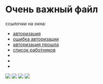 <h1>Очень важный файл</h1>
<p>ссылочки на окна:</p>
<ul>
  <li><a href="#link-auth">авторизация</a></li>
  <li><a href="#link-auth-fail">ошибка авторизации</a></li>
  <li><a href="#link-auth-success">авторизация прошла</a></li>
  <li><a href="#link-">список работников</a></li>
  <li><a href="#link-"></a></li>
  <li><a href="#link-"></a></li>
  <li><a href="#link-"></a></li>
</ul>

<img id="link-auth" src="https://user-images.githubusercontent.com/81183605/155681894-00b724f5-87e3-40c4-9a41-064514f59f17.png">
<img id="link-auth-fail" src="https://user-images.githubusercontent.com/81183605/155686307-f164282e-af54-45a8-81bf-28583ff910bc.png">
<img id="link-auth-success" src="https://user-images.githubusercontent.com/81183605/155686469-112dce11-c95a-4932-88db-4e546bbdb34e.png">
<img id="link-" src="https://user-images.githubusercontent.com/81183605/155686653-3b20d4e0-563e-41e4-8652-61dfa022ccb1.png">
<img id="link-" src="">
<img id="link-" src="">
<img id="link-" src="">
<img id="link-" src="">
<img id="link-" src="">
<img id="link-" src="">
<img id="link-" src="">


